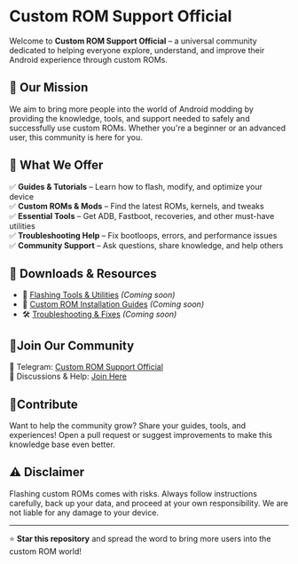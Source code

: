 # Custom ROM Support Official  

Welcome to **Custom ROM Support Official** – a universal community dedicated to helping everyone explore, understand, and improve their Android experience through custom ROMs.  

## 🌱 Our Mission  
We aim to bring more people into the world of Android modding by providing the knowledge, tools, and support needed to safely and successfully use custom ROMs. Whether you're a beginner or an advanced user, this community is here for you.  

## 🌿 What We Offer  
✅ **Guides & Tutorials** – Learn how to flash, modify, and optimize your device  
✅ **Custom ROMs & Mods** – Find the latest ROMs, kernels, and tweaks  
✅ **Essential Tools** – Get ADB, Fastboot, recoveries, and other must-have utilities  
✅ **Troubleshooting Help** – Fix bootloops, errors, and performance issues  
✅ **Community Support** – Ask questions, share knowledge, and help others  

## 📂 Downloads & Resources  
- 🔗 [Flashing Tools & Utilities](#) *(Coming soon)*  
- 📜 [Custom ROM Installation Guides](#) *(Coming soon)*  
- 🛠 [Troubleshooting & Fixes](#) *(Coming soon)*  

## 🌿Join Our Community  
📢 Telegram: [Custom ROM Support Official](#)  
💬 Discussions & Help: [Join Here](#)  

## 🌿Contribute  
Want to help the community grow? Share your guides, tools, and experiences! Open a pull request or suggest improvements to make this knowledge base even better.  

## ⚠️ Disclaimer  
Flashing custom ROMs comes with risks. Always follow instructions carefully, back up your data, and proceed at your own responsibility. We are not liable for any damage to your device.  

---  

⭐ **Star this repository** and spread the word to bring more users into the custom ROM world!
